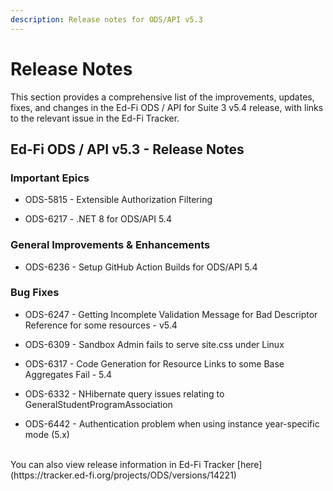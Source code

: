 ```yaml
---
description: Release notes for ODS/API v5.3
---
```


# Release Notes

This section provides a comprehensive list of the improvements, updates, fixes, and changes in the Ed-Fi ODS / API for Suite 3 v5.4 release, with links to the relevant issue in the Ed-Fi Tracker.


## Ed-Fi ODS / API v5.3 - Release Notes

### Important Epics

* ODS-5815 - Extensible Authorization Filtering

* ODS-6217 - .NET 8 for ODS/API 5.4

### General Improvements & Enhancements

* ODS-6236 - Setup GitHub Action Builds for ODS/API 5.4

### Bug Fixes

* ODS-6247 - Getting Incomplete Validation Message for Bad Descriptor Reference for some resources - v5.4

* ODS-6309 - Sandbox Admin fails to serve site.css under Linux

* ODS-6317 - Code Generation for Resource Links to some Base Aggregates Fail - 5.4

* ODS-6332 - NHibernate query issues relating to GeneralStudentProgramAssociation

* ODS-6442 - Authentication problem when using instance year-specific mode (5.x)

<br />
You can also view release information in Ed-Fi Tracker [here](https://tracker.ed-fi.org/projects/ODS/versions/14221)